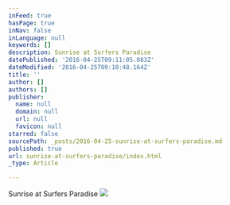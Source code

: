 ```yaml
---
inFeed: true
hasPage: true
inNav: false
inLanguage: null
keywords: []
description: Sunrise at Surfers Paradise
datePublished: '2016-04-25T09:11:05.083Z'
dateModified: '2016-04-25T09:10:48.164Z'
title: ''
author: []
authors: []
publisher:
  name: null
  domain: null
  url: null
  favicon: null
starred: false
sourcePath: _posts/2016-04-25-sunrise-at-surfers-paradise.md
published: true
url: sunrise-at-surfers-paradise/index.html
_type: Article

---
```

Sunrise at Surfers Paradise
![](https://the-grid-user-content.s3-us-west-2.amazonaws.com/274a137a-2ce6-443c-adfd-bc7e2bfa44e3.jpg)